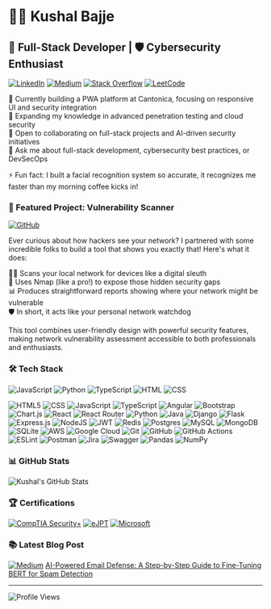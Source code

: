 # 👨‍💻 Kushal Bajje
## 🚀 Full-Stack Developer | 🛡️ Cybersecurity Enthusiast
[![LinkedIn](https://img.shields.io/badge/LinkedIn-%230077B5.svg?logo=linkedin&logoColor=white)](https://linkedin.com/in/kushal-bajje)
[![Medium](https://img.shields.io/badge/Medium-12100E?logo=medium&logoColor=white)](https://medium.com/@kushalbajje)
[![Stack Overflow](https://img.shields.io/badge/-Stackoverflow-FE7A16?logo=stack-overflow&logoColor=white)](https://stackoverflow.com/users/14506481)
[![LeetCode](https://img.shields.io/badge/-LeetCode-FFA116?style=flat&logo=LeetCode&logoColor=black)](https://leetcode.com/u/Kushal_Bajje/)

🔭 Currently building a PWA platform at Cantonica, focusing on responsive UI and security integration  
🌱 Expanding my knowledge in advanced penetration testing and cloud security  
👯 Open to collaborating on full-stack projects and AI-driven security initiatives  
💬 Ask me about full-stack development, cybersecurity best practices, or DevSecOps  

⚡ Fun fact: I built a facial recognition system so accurate, it recognizes me faster than my morning coffee kicks in!

### 🌟 Featured Project: Vulnerability Scanner
[![GitHub](https://img.shields.io/badge/github-%23121011.svg?style=for-the-badge&logo=github&logoColor=white)](https://github.com/kushalbajje/vulnerability-scanner)

Ever curious about how hackers see your network? I partnered with some incredible folks to build a tool that shows you exactly that! Here's what it does:

🕵️‍♂️ Scans your local network for devices like a digital sleuth </br>
🚀 Uses Nmap (like a pro!) to expose those hidden security gaps </br>
📊 Produces straightforward reports showing where your network might be vulnerable </br>
🛡️ In short, it acts like your personal network watchdog </br>

This tool combines user-friendly design with powerful security features, making network vulnerability assessment accessible to both professionals and enthusiasts.

### 🛠️ Tech Stack
![JavaScript](https://img.shields.io/badge/JavaScript-42.64%25-F7DF1E?style=flat-square&logo=javascript&logoColor=black)
![Python](https://img.shields.io/badge/Python-40.49%25-3776AB?style=flat-square&logo=python&logoColor=white)
![TypeScript](https://img.shields.io/badge/TypeScript-9.59%25-007ACC?style=flat-square&logo=typescript&logoColor=white)
![HTML](https://img.shields.io/badge/HTML-5.94%25-E34F26?style=flat-square&logo=html5&logoColor=white)
![CSS](https://img.shields.io/badge/CSS-1.34%25-1572B6?style=flat-square&logo=css3&logoColor=white)

![HTML5](https://img.shields.io/badge/html5-%23E34F26.svg?style=for-the-badge&logo=html5&logoColor=white) ![CSS](https://img.shields.io/badge/CSS-563d7c?&style=for-the-badge&logo=css3&logoColor=white) ![JavaScript](https://img.shields.io/badge/JavaScript-F7DF1E?style=for-the-badge&logo=javascript&logoColor=black) ![TypeScript](https://img.shields.io/badge/typescript-%23007ACC.svg?style=for-the-badge&logo=typescript&logoColor=white) ![Angular](https://img.shields.io/badge/angular-%23DD0031.svg?style=for-the-badge&logo=angular&logoColor=white) ![Bootstrap](https://img.shields.io/badge/bootstrap-%238511FA.svg?style=for-the-badge&logo=bootstrap&logoColor=white) ![Chart.js](https://img.shields.io/badge/chart.js-F5788D.svg?style=for-the-badge&logo=chart.js&logoColor=white) ![React](https://img.shields.io/badge/react-%2320232a.svg?style=for-the-badge&logo=react&logoColor=%2361DAFB) ![React Router](https://img.shields.io/badge/React_Router-CA4245?style=for-the-badge&logo=react-router&logoColor=white) ![Python](https://img.shields.io/badge/python-3670A0?style=for-the-badge&logo=python&logoColor=ffdd54) ![Java](https://img.shields.io/badge/java-%23ED8B00.svg?style=for-the-badge&logo=openjdk&logoColor=white) ![Django](https://img.shields.io/badge/django-%23092E20.svg?style=for-the-badge&logo=django&logoColor=white) ![Flask](https://img.shields.io/badge/flask-%23000.svg?style=for-the-badge&logo=flask&logoColor=white) ![Express.js](https://img.shields.io/badge/express.js-%23404d59.svg?style=for-the-badge&logo=express&logoColor=%2361DAFB) ![NodeJS](https://img.shields.io/badge/node.js-6DA55F?style=for-the-badge&logo=node.js&logoColor=white) ![JWT](https://img.shields.io/badge/JWT-black?style=for-the-badge&logo=JSON%20web%20tokens) ![Redis](https://img.shields.io/badge/redis-%23DD0031.svg?style=for-the-badge&logo=redis&logoColor=white) ![Postgres](https://img.shields.io/badge/postgres-%23316192.svg?style=for-the-badge&logo=postgresql&logoColor=white) ![MySQL](https://img.shields.io/badge/mysql-4479A1.svg?style=for-the-badge&logo=mysql&logoColor=white) ![MongoDB](https://img.shields.io/badge/MongoDB-%234ea94b.svg?style=for-the-badge&logo=mongodb&logoColor=white) ![SQLite](https://img.shields.io/badge/sqlite-%2307405e.svg?style=for-the-badge&logo=sqlite&logoColor=white) ![AWS](https://img.shields.io/badge/AWS-%23FF9900.svg?style=for-the-badge&logo=amazon-aws&logoColor=white) ![Google Cloud](https://img.shields.io/badge/GoogleCloud-%234285F4.svg?style=for-the-badge&logo=google-cloud&logoColor=white) ![Git](https://img.shields.io/badge/git-%23F05033.svg?style=for-the-badge&logo=git&logoColor=white) ![GitHub](https://img.shields.io/badge/github-%23121011.svg?style=for-the-badge&logo=github&logoColor=white) ![GitHub Actions](https://img.shields.io/badge/github%20actions-%232671E5.svg?style=for-the-badge&logo=githubactions&logoColor=white) ![ESLint](https://img.shields.io/badge/ESLint-4B3263?style=for-the-badge&logo=eslint&logoColor=white) ![Postman](https://img.shields.io/badge/Postman-FF6C37?style=for-the-badge&logo=postman&logoColor=white) ![Jira](https://img.shields.io/badge/jira-%230A0FFF.svg?style=for-the-badge&logo=jira&logoColor=white) ![Swagger](https://img.shields.io/badge/-Swagger-%23Clojure?style=for-the-badge&logo=swagger&logoColor=white) ![Pandas](https://img.shields.io/badge/pandas-%23150458.svg?style=for-the-badge&logo=pandas&logoColor=white) ![NumPy](https://img.shields.io/badge/numpy-%23013243.svg?style=for-the-badge&logo=numpy&logoColor=white)

### 📊 GitHub Stats
![Kushal's GitHub Stats](https://github-readme-stats.vercel.app/api?username=kushalbajje&show_icons=true&theme=radical)

### 🏆 Certifications
[![CompTIA Security+](https://img.shields.io/badge/CompTIA-Security%2B-FF0000?style=for-the-badge&logo=comptia&logoColor=white)](https://www.credly.com/badges/f1b853c0-c456-4b83-8838-616aa868b467/linked_in_profile)
[![eJPT](https://img.shields.io/badge/INE-eJPT-0077B5?style=for-the-badge&logo=ine&logoColor=white)](https://certs.ine.com/1a50ad6c-21df-42db-9db5-8368e51cfd07)
[![Microsoft](https://img.shields.io/badge/Microsoft-Certified-0078D4?style=for-the-badge&logo=microsoft&logoColor=white)](https://learn.microsoft.com/api/credentials/share/en-us/KushalBajjeJagannath-6026/4E013097B64C2EF6?sharingId=539673D5E8BCD5BD)

### 📚 Latest Blog Post
[![Medium](https://img.shields.io/badge/Medium-12100E?style=for-the-badge&logo=medium&logoColor=white)](https://medium.com/@kushalbajje/ai-powered-email-defense-a-step-by-step-guide-to-fine-tuning-bert-for-spam-detection-2f803aa15ffc)
[AI-Powered Email Defense: A Step-by-Step Guide to Fine-Tuning BERT for Spam Detection](https://medium.com/@kushalbajje/ai-powered-email-defense-a-step-by-step-guide-to-fine-tuning-bert-for-spam-detection-2f803aa15ffc)

---
![Profile Views](https://komarev.com/ghpvc/?username=kushalbajje&color=blueviolet)
